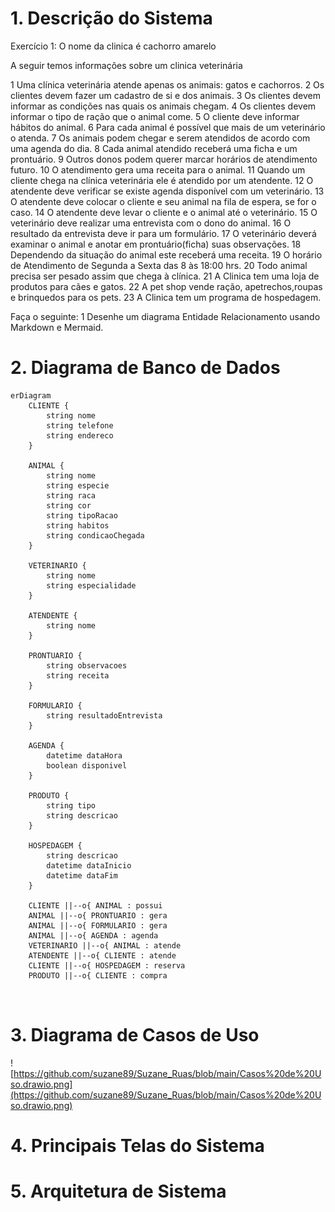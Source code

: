 

# 1. Descrição do Sistema

Exercício 1:
O nome da clinica é cachorro amarelo

A seguir temos informações sobre um clinica veterinária

1 Uma clínica veterinária atende apenas os animais: gatos e cachorros. 
2 Os clientes devem fazer um cadastro de si e dos animais. 
3 Os clientes devem informar as condições nas quais os animais chegam. 
4 Os clientes devem informar o tipo de ração que o animal come. 
5 O cliente deve informar hábitos do animal. 
6 Para cada animal é possível que mais de um veterinário o atenda. 
7 Os animais podem chegar e serem atendidos de acordo com uma agenda do dia. 
8 Cada animal atendido receberá uma ficha e um prontuário. 
9 Outros donos podem querer marcar horários de atendimento futuro. 
10 O atendimento gera uma receita para o animal. 
11 Quando um cliente chega na clínica veterinária ele é atendido por um atendente. 
12 O atendente deve verificar se existe agenda disponível com um veterinário. 
13 O atendente deve colocar o cliente e seu animal na fila de espera, se for o caso. 
14 O atendente deve levar o cliente e o animal até o veterinário. 
15 O veterinário deve realizar uma entrevista com o dono do animal. 
16 O resultado da entrevista deve ir para um formulário. 
17 O veterinário deverá examinar o animal e anotar em prontuário(ficha) suas observações. 
18 Dependendo da situação do animal este receberá uma receita.
19 O horário de Atendimento de Segunda a Sexta das 8 às 18:00 hrs.
20 Todo animal precisa ser pesado assim que chega à clínica.
21 A Clinica tem uma loja de produtos para cães e gatos.
22 A pet shop vende ração, apetrechos,roupas e brinquedos para os pets.
23 A Clinica tem um programa de hospedagem.

Faça o seguinte:
1 Desenhe um diagrama Entidade Relacionamento usando Markdown e Mermaid. 


# 2. Diagrama de Banco de Dados


```mermaid
erDiagram
    CLIENTE {
        string nome
        string telefone
        string endereco
    }

    ANIMAL {
        string nome
        string especie
        string raca
        string cor
        string tipoRacao
        string habitos
        string condicaoChegada
    }

    VETERINARIO {
        string nome
        string especialidade
    }

    ATENDENTE {
        string nome
    }

    PRONTUARIO {
        string observacoes
        string receita
    }

    FORMULARIO {
        string resultadoEntrevista
    }

    AGENDA {
        datetime dataHora
        boolean disponivel
    }

    PRODUTO {
        string tipo
        string descricao
    }

    HOSPEDAGEM {
        string descricao
        datetime dataInicio
        datetime dataFim
    }

    CLIENTE ||--o{ ANIMAL : possui
    ANIMAL ||--o{ PRONTUARIO : gera
    ANIMAL ||--o{ FORMULARIO : gera
    ANIMAL ||--o{ AGENDA : agenda
    VETERINARIO ||--o{ ANIMAL : atende
    ATENDENTE ||--o{ CLIENTE : atende
    CLIENTE ||--o{ HOSPEDAGEM : reserva
    PRODUTO ||--o{ CLIENTE : compra



```


# 3. Diagrama de Casos de Uso

![https://github.com/suzane89/Suzane_Ruas/blob/main/Casos%20de%20Uso.drawio.png](https://github.com/suzane89/Suzane_Ruas/blob/main/Casos%20de%20Uso.drawio.png)

# 4. Principais Telas do Sistema

# 5. Arquitetura de Sistema



